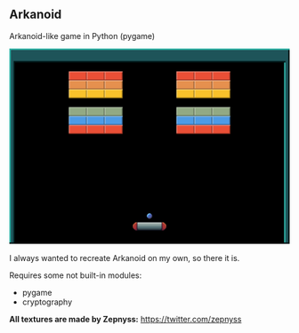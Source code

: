 ## Arkanoid
Arkanoid-like game in Python (pygame)

![No image](example.png)

I always wanted to recreate Arkanoid on my own, so there it is.

Requires some not built-in modules:
- pygame
- cryptography

**All textures are made by Zepnyss:**
https://twitter.com/zepnyss
